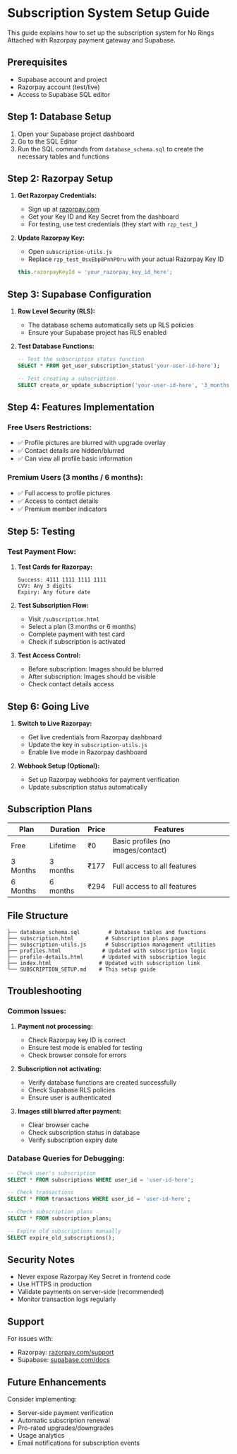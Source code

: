 # Subscription System Setup Guide

This guide explains how to set up the subscription system for No Rings Attached with Razorpay payment gateway and Supabase.

## Prerequisites

- Supabase account and project
- Razorpay account (test/live)
- Access to Supabase SQL editor

## Step 1: Database Setup

1. Open your Supabase project dashboard
2. Go to the SQL Editor
3. Run the SQL commands from `database_schema.sql` to create the necessary tables and functions

## Step 2: Razorpay Setup

1. **Get Razorpay Credentials:**
   - Sign up at [razorpay.com](https://razorpay.com)
   - Get your Key ID and Key Secret from the dashboard
   - For testing, use test credentials (they start with `rzp_test_`)

2. **Update Razorpay Key:**
   - Open `subscription-utils.js`
   - Replace `rzp_test_0sxEbp8PnhPOru` with your actual Razorpay Key ID
   ```javascript
   this.razorpayKeyId = 'your_razorpay_key_id_here';
   ```

## Step 3: Supabase Configuration

1. **Row Level Security (RLS):**
   - The database schema automatically sets up RLS policies
   - Ensure your Supabase project has RLS enabled

2. **Test Database Functions:**
   ```sql
   -- Test the subscription status function
   SELECT * FROM get_user_subscription_status('your-user-id-here');
   
   -- Test creating a subscription
   SELECT create_or_update_subscription('your-user-id-here', '3_months', 'test_payment_id', 'test_order_id', 17700);
   ```

## Step 4: Features Implementation

### Free Users Restrictions:
- ✅ Profile pictures are blurred with upgrade overlay
- ✅ Contact details are hidden/blurred
- ✅ Can view all profile basic information

### Premium Users (3 months / 6 months):
- ✅ Full access to profile pictures
- ✅ Access to contact details
- ✅ Premium member indicators

## Step 5: Testing

### Test Payment Flow:

1. **Test Cards for Razorpay:**
   ```
   Success: 4111 1111 1111 1111
   CVV: Any 3 digits
   Expiry: Any future date
   ```

2. **Test Subscription Flow:**
   - Visit `/subscription.html`
   - Select a plan (3 months or 6 months)
   - Complete payment with test card
   - Check if subscription is activated

3. **Test Access Control:**
   - Before subscription: Images should be blurred
   - After subscription: Images should be visible
   - Check contact details access

## Step 6: Going Live

1. **Switch to Live Razorpay:**
   - Get live credentials from Razorpay dashboard
   - Update the key in `subscription-utils.js`
   - Enable live mode in Razorpay dashboard

2. **Webhook Setup (Optional):**
   - Set up Razorpay webhooks for payment verification
   - Update subscription status automatically

## Subscription Plans

| Plan | Duration | Price | Features |
|------|----------|-------|----------|
| Free | Lifetime | ₹0 | Basic profiles (no images/contact) |
| 3 Months | 3 months | ₹177 | Full access to all features |
| 6 Months | 6 months | ₹294 | Full access to all features |

## File Structure

```
├── database_schema.sql         # Database tables and functions
├── subscription.html          # Subscription plans page
├── subscription-utils.js      # Subscription management utilities
├── profiles.html             # Updated with subscription logic
├── profile-details.html      # Updated with subscription logic
├── index.html               # Updated with subscription link
└── SUBSCRIPTION_SETUP.md    # This setup guide
```

## Troubleshooting

### Common Issues:

1. **Payment not processing:**
   - Check Razorpay key ID is correct
   - Ensure test mode is enabled for testing
   - Check browser console for errors

2. **Subscription not activating:**
   - Verify database functions are created successfully
   - Check Supabase RLS policies
   - Ensure user is authenticated

3. **Images still blurred after payment:**
   - Clear browser cache
   - Check subscription status in database
   - Verify subscription expiry date

### Database Queries for Debugging:

```sql
-- Check user's subscription
SELECT * FROM subscriptions WHERE user_id = 'user-id-here';

-- Check transactions
SELECT * FROM transactions WHERE user_id = 'user-id-here';

-- Check subscription plans
SELECT * FROM subscription_plans;

-- Expire old subscriptions manually
SELECT expire_old_subscriptions();
```

## Security Notes

- Never expose Razorpay Key Secret in frontend code
- Use HTTPS in production
- Validate payments on server-side (recommended)
- Monitor transaction logs regularly

## Support

For issues with:
- Razorpay: [razorpay.com/support](https://razorpay.com/support)
- Supabase: [supabase.com/docs](https://supabase.com/docs)

## Future Enhancements

Consider implementing:
- Server-side payment verification
- Automatic subscription renewal
- Pro-rated upgrades/downgrades
- Usage analytics
- Email notifications for subscription events 